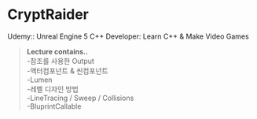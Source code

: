 # CryptRaider
Udemy:: Unreal Engine 5 C++ Developer: Learn C++ &amp; Make Video Games

>**Lecture contains..**<br/>
-참조를 사용한 Output<br/>
-액터컴포넌트 & 씬컴포넌트<br/>
-Lumen<br/>
-레벨 디자인 방법<br/>
-LineTracing / Sweep / Collisions<br/>
-BluprintCallable<br/>
